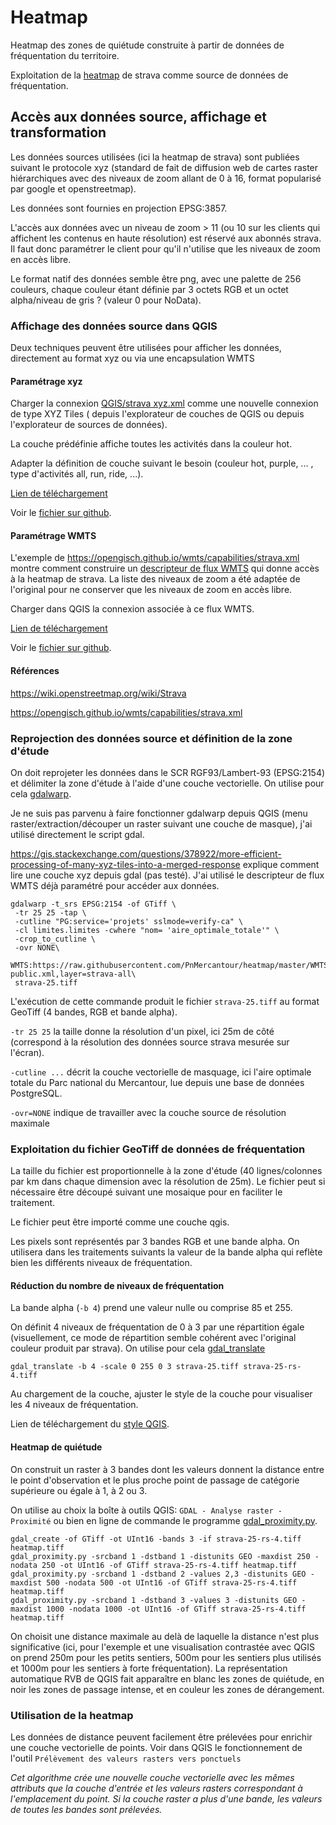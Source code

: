 # Heatmap

Heatmap des zones de quiétude construite à partir de données de fréquentation du territoire.

Exploitation de la [heatmap](https://www.strava.com/heatmap) de strava comme source de données de fréquentation.

## Accès aux données source, affichage et transformation

Les données sources utilisées (ici la heatmap de strava) sont publiées suivant le protocole xyz (standard de fait de diffusion web de cartes raster hiérarchiques avec des niveaux de zoom allant de 0 à 16, format popularisé par google et openstreetmap).

Les données sont fournies en projection EPSG:3857.

L'accès aux données avec un niveau de zoom > 11 (ou 10 sur les clients qui affichent les contenus en haute résolution) est réservé aux abonnés strava.
Il faut donc paramétrer le client pour qu'il n'utilise que les niveaux de zoom en accès libre.

Le format natif des données semble être png, avec une palette de 256 couleurs, chaque couleur étant définie par 3 octets RGB et un octet alpha/niveau de gris ? (valeur 0 pour NoData).

### Affichage des données source dans QGIS

Deux techniques peuvent être utilisées pour afficher les données, directement au format xyz ou via une encapsulation WMTS

#### Paramétrage xyz

Charger la connexion [QGIS/strava xyz.xml](<QGIS/strava xyz.xml>) comme une nouvelle connexion de type XYZ Tiles ( depuis l'explorateur de couches de QGIS ou depuis l'explorateur de sources de données).

La couche prédéfinie affiche toutes les activités dans la couleur hot.

Adapter la définition de couche suivant le besoin (couleur hot, purple, ... , type d'activités all, run, ride, ...).

[Lien de téléchargement](<https://raw.githubusercontent.com/PnMercantour/heatmap/master/QGIS/strava xyz.xml>)

Voir le [fichier sur github](<QGIS/strava xyz.xml>).

#### Paramétrage WMTS

L'exemple de https://opengisch.github.io/wmts/capabilities/strava.xml montre comment construire un [descripteur de flux WMTS](WMTS/strava-public.xml) qui donne accès à la heatmap de strava. La liste des niveaux de zoom a été adaptée de l'original pour ne conserver que les niveaux de zoom en accès libre.

Charger dans QGIS la connexion associée à ce flux WMTS.

[Lien de téléchargement](<https://raw.githubusercontent.com/PnMercantour/heatmap/master/QGIS/strava wmts.xml>)

Voir le [fichier sur github](<QGIS/strava wmts.xml>).

#### Références

https://wiki.openstreetmap.org/wiki/Strava

https://opengisch.github.io/wmts/capabilities/strava.xml

### Reprojection des données source et définition de la zone d'étude

On doit reprojeter les données dans le SCR RGF93/Lambert-93 (EPSG:2154) et délimiter la zone d'étude à l'aide d'une couche vectorielle. On utilise pour cela [gdalwarp](https://gdal.org/programs/gdalwarp.html).

Je ne suis pas parvenu à faire fonctionner gdalwarp depuis QGIS (menu raster/extraction/découper un raster suivant une couche de masque), j'ai utilisé directement le script gdal.

https://gis.stackexchange.com/questions/378922/more-efficient-processing-of-many-xyz-tiles-into-a-merged-response explique comment lire une couche xyz depuis gdal (pas testé).
J'ai utilisé le descripteur de flux WMTS déjà paramétré pour accéder aux données.

```
gdalwarp -t_srs EPSG:2154 -of GTiff \
 -tr 25 25 -tap \
 -cutline "PG:service='projets' sslmode=verify-ca" \
 -cl limites.limites -cwhere "nom= 'aire_optimale_totale'" \
 -crop_to_cutline \
 -ovr NONE\
 WMTS:https://raw.githubusercontent.com/PnMercantour/heatmap/master/WMTS/strava-public.xml,layer=strava-all\
 strava-25.tiff
```

L'exécution de cette commande produit le fichier `strava-25.tiff` au format GeoTiff (4 bandes, RGB et bande alpha).

`-tr 25 25` la taille donne la résolution d'un pixel, ici 25m de côté (correspond à la résolution des données source strava mesurée sur l'écran).

`-cutline ...` décrit la couche vectorielle de masquage, ici l'aire optimale totale du Parc national du Mercantour, lue depuis une base de données PostgreSQL.

`-ovr=NONE` indique de travailler avec la couche source de résolution maximale

### Exploitation du fichier GeoTiff de données de fréquentation

La taille du fichier est proportionnelle à la zone d'étude (40 lignes/colonnes par km dans chaque dimension avec la résolution de 25m). Le fichier peut si nécessaire être découpé suivant une mosaique pour en faciliter le traitement.

Le fichier peut être importé comme une couche qgis.

Les pixels sont représentés par 3 bandes RGB et une bande alpha. On utilisera dans les traitements suivants la valeur de la bande alpha qui reflète bien les différents niveaux de fréquentation.

#### Réduction du nombre de niveaux de fréquentation

La bande alpha (`-b 4`) prend une valeur nulle ou comprise 85 et 255.

On définit 4 niveaux de fréquentation de 0 à 3 par une répartition égale (visuellement, ce mode de répartition semble cohérent avec l'original couleur produit par strava). On utilise pour cela [gdal_translate](https://gdal.org/programs/gdal_translate.html)

```
gdal_translate -b 4 -scale 0 255 0 3 strava-25.tiff strava-25-rs-4.tiff
```

Au chargement de la couche, ajuster le style de la couche pour visualiser les 4 niveaux de fréquentation.

Lien de téléchargement du [style QGIS](https://raw.githubusercontent.com/PnMercantour/heatmap/master/QGIS/style_4_niveaux.qml).

#### Heatmap de quiétude

On construit un raster à 3 bandes dont les valeurs donnent la distance entre le point d'observation et le plus proche point de passage de catégorie supérieure ou égale à 1, à 2 ou 3.

On utilise au choix la boîte à outils QGIS: `GDAL - Analyse raster - Proximité` ou bien en ligne de commande le programme [gdal_proximity.py](https://gdal.org/programs/gdal_proximity.html).

```
gdal_create -of GTiff -ot UInt16 -bands 3 -if strava-25-rs-4.tiff heatmap.tiff
gdal_proximity.py -srcband 1 -dstband 1 -distunits GEO -maxdist 250 -nodata 250 -ot UInt16 -of GTiff strava-25-rs-4.tiff heatmap.tiff
gdal_proximity.py -srcband 1 -dstband 2 -values 2,3 -distunits GEO -maxdist 500 -nodata 500 -ot UInt16 -of GTiff strava-25-rs-4.tiff heatmap.tiff
gdal_proximity.py -srcband 1 -dstband 3 -values 3 -distunits GEO -maxdist 1000 -nodata 1000 -ot UInt16 -of GTiff strava-25-rs-4.tiff heatmap.tiff
```

On choisit une distance maximale au delà de laquelle la distance n'est plus significative (ici, pour l'exemple et une visualisation contrastée avec QGIS on prend 250m pour les petits sentiers, 500m pour les sentiers plus utilisés et 1000m pour les sentiers à forte fréquentation). La représentation automatique RVB de QGIS fait apparaître en blanc les zones de quiétude, en noir les zones de passage intense, et en couleur les zones de dérangement.

### Utilisation de la heatmap

Les données de distance peuvent facilement être prélevées pour enrichir une couche vectorielle de points. Voir dans QGIS le fonctionnement de l'outil `Prélèvement des valeurs rasters vers ponctuels`

_Cet algorithme crée une nouvelle couche vectorielle avec les mêmes attributs que la couche d'entrée et les valeurs rasters correspondant à l'emplacement du point.
Si la couche raster a plus d'une bande, les valeurs de toutes les bandes sont prélevées._
